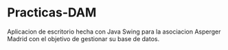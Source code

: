 # Practicas-DAM
Aplicacion de escritorio hecha con Java Swing para la asociacion Asperger Madrid con el objetivo de gestionar su base de datos.
